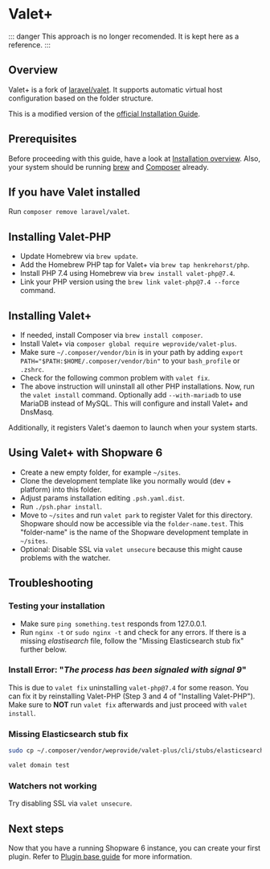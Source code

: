 # Valet+

::: danger
This approach is no longer recomended. It is kept here as a reference.
:::

## Overview

Valet+ is a fork of [laravel/valet](https://github.com/laravel/valet). It supports automatic virtual host configuration based on the folder structure.

This is a modified version of the [official Installation Guide](https://github.com/weprovide/valet-plus/wiki/Installation).

## Prerequisites

Before proceeding with this guide, have a look at [Installation overview](overview.md). Also, your system should be running [brew](https://brew.sh/) and [Composer](https://getcomposer.org/) already.

## If you have Valet installed

Run `composer remove laravel/valet`.

## Installing Valet-PHP

* Update Homebrew via `brew update`.
* Add the Homebrew PHP tap for Valet+ via `brew tap henkrehorst/php`.
* Install PHP 7.4 using Homebrew via `brew install valet-php@7.4`.
* Link your PHP version using the `brew link valet-php@7.4 --force` command.

## Installing Valet+

* If needed, install Composer via `brew install composer`.
* Install Valet+ via `composer global require weprovide/valet-plus`.
* Make sure `~/.composer/vendor/bin` is in your path by adding `export PATH="$PATH:$HOME/.composer/vendor/bin"` to your `bash_profile` or `.zshrc`.
* Check for the following common problem with `valet fix`.
* The above instruction will uninstall all other PHP installations. Now, run the `valet install` command. Optionally add `--with-mariadb` to use MariaDB instead of MySQL. This will configure and install Valet+ and DnsMasq.

Additionally, it registers Valet's daemon to launch when your system starts.

## Using Valet+ with Shopware 6

* Create a new empty folder, for example `~/sites`.
* Clone the development template like you normally would \(dev + platform\) into this folder.
* Adjust params installation editing `.psh.yaml.dist`.
* Run `./psh.phar install`.
* Move to `~/sites` and run `valet park` to register Valet for this directory. Shopware should now be accessible via the `folder-name.test`. This "folder-name" is the name of the Shopware development template in `~/sites`.
* Optional: Disable SSL via `valet unsecure` because this might cause problems with the watcher.

## Troubleshooting

### Testing your installation

* Make sure `ping something.test` responds from 127.0.0.1.
* Run `nginx -t` or `sudo nginx -t` and check for any errors. If there is a missing *elastisearch* file, follow the "Missing Elasticsearch stub fix" further below.

### Install Error: "*The process has been signaled with signal 9*"

This is due to `valet fix` uninstalling `valet-php@7.4` for some reason. You can fix it by reinstalling Valet-PHP \(Step 3 and 4 of "Installing Valet-PHP"\). Make sure to **NOT** run `valet fix` afterwards and just proceed with `valet install`.

### Missing Elasticsearch stub fix

```bash
sudo cp ~/.composer/vendor/weprovide/valet-plus/cli/stubs/elasticsearch.conf /usr/local/etc/nginx/valet/elasticsearch.conf
```

```bash
valet domain test
```

### Watchers not working

Try disabling SSL via `valet unsecure`.

## Next steps

Now that you have a running Shopware 6 instance, you can create your first plugin. Refer to [Plugin base guide](../../plugins/plugins/plugin-base-guide.md) for more information.
